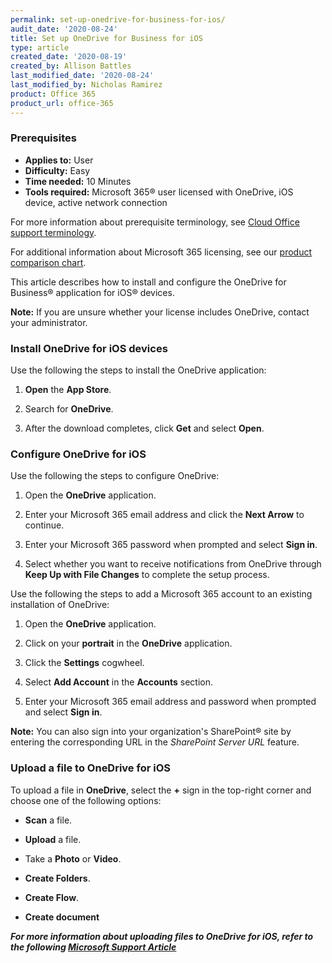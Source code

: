 ```yaml
---
permalink: set-up-onedrive-for-business-for-ios/
audit_date: '2020-08-24'
title: Set up OneDrive for Business for iOS
type: article
created_date: '2020-08-19'
created_by: Allison Battles
last_modified_date: '2020-08-24'
last_modified_by: Nicholas Ramirez
product: Office 365
product_url: office-365
---
```


### Prerequisites 

- **Applies to:** User
- **Difficulty:** Easy
- **Time needed:** 10 Minutes
- **Tools required:** Microsoft 365&reg; user licensed with OneDrive, iOS device, active network connection

For more information about prerequisite terminology, see [Cloud Office support terminology](/how-to/cloud-office-support-terminology).

For additional information about Microsoft 365 licensing, see our [product comparison chart](https://www.rackspace.com/sites/default/files/2020-06/Rackspace-Data-Sheet-Microsoft-365-Plans-and-Pricing-Sheet-CLO-TSK-1487.pdf).

This article describes how to install and configure the OneDrive for Business&reg; application for iOS&reg; devices.

**Note:** If you are unsure whether your license includes OneDrive, contact your administrator.

### Install OneDrive for iOS devices

Use the following the steps to install the OneDrive application:

1. **Open** the **App Store**.

2. Search for **OneDrive**.

3. After the download completes, click **Get** and select **Open**.


### Configure OneDrive for iOS

Use the following the steps to configure OneDrive:

1. Open the **OneDrive** application.

2. Enter your Microsoft 365 email address and click the **Next Arrow** to continue.

3. Enter your Microsoft 365 password when prompted and select **Sign in**.

4. Select whether you want to receive notifications from OneDrive through **Keep Up with File Changes** to complete the setup process.

Use the following the steps to add a Microsoft 365 account to an existing installation of OneDrive:

1. Open the **OneDrive** application.

2. Click on your **portrait** in the **OneDrive** application.

3. Click the **Settings** cogwheel.

4. Select **Add Account** in the **Accounts** section.

5. Enter your Microsoft 365 email address and password when prompted and select **Sign in**.


**Note:** You can also sign into your organization's SharePoint&reg; site by entering the corresponding URL in the
*SharePoint Server URL* feature.

### Upload a file to OneDrive for iOS

To upload a file in **OneDrive**, select the **+** sign in the top-right corner and choose one of the following options:

- **Scan** a file.

- **Upload** a file.

- Take a **Photo** or **Video**.

- **Create Folders**.

- **Create Flow**.

- **Create document**


***For more information about uploading files to OneDrive for iOS, refer to the following [Microsoft Support Article](https://support.microsoft.com/en-us/office/manually-upload-files-or-photos-to-onedrive-in-ios-fddb9917-2379-45ba-85e3-9e4ec46821dc)***
